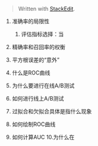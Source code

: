 


> Written with [StackEdit](https://stackedit.io/).

1. 准确率的局限性
	1. 评估指标选择：当


2. 精确率和召回率的权衡
3. 平方根误差的“意外”
4. 什么是ROC曲线
5. 为什么要进行在线A/B测试
6. 如何进行线上A/B测试
7. 过拟合和欠拟合具体是指什么现象
8. 如何绘制ROC曲线
9. 如何计算AUC
10.为什么在 
<!--stackedit_data:
eyJoaXN0b3J5IjpbLTQzNDM3MjM2LDU0ODE5NzEzNCw3MzA5OT
gxMTZdfQ==
-->